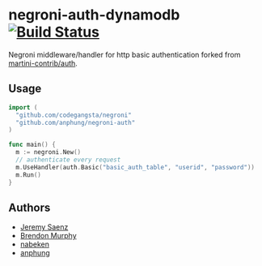 # negroni-auth-dynamodb [![Build Status](https://travis-ci.org/nabeken/negroni-auth.png?branch=master)](https://travis-ci.org/nabeken/negroni-auth)

Negroni middleware/handler for http basic authentication forked from [martini-contrib/auth](https://github.com/nabeken/negroni-auth).

## Usage

~~~ go
import (
  "github.com/codegangsta/negroni"
  "github.com/anphung/negroni-auth"
)

func main() {
  m := negroni.New()
  // authenticate every request
  m.UseHandler(auth.Basic("basic_auth_table", "userid", "password"))
  m.Run()
}

~~~

## Authors

* [Jeremy Saenz](http://github.com/codegangsta)
* [Brendon Murphy](http://github.com/bemurphy)
* [nabeken](https://github.com/nabeken)
* [anphung](https://github.com/anphung)
